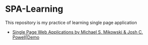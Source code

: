 # SPA-Learning

This repository is my practice of learning single page application

- [Single Page Web Applications by Michael S. Mikowski & Josh C. Powell](https://github.com/ryuzheng/SPA-Learning/tree/master/SPA)|[Demo](http://codewith.love/SPA-Learning/SPA/spa.html)
